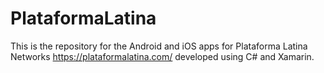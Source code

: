 # PlataformaLatina
This is the repository for the Android and iOS apps for Plataforma Latina Networks https://plataformalatina.com/ developed using C# and Xamarin.
